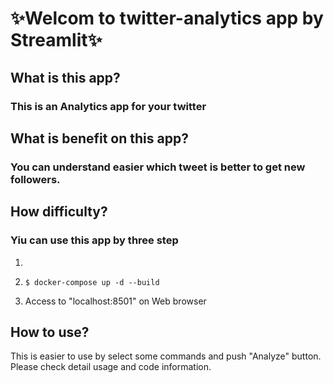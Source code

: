 # :sparkles:Welcom to twitter-analytics app by Streamlit:sparkles:

## What is this app?
### This is an Analytics app for your twitter


## What is benefit on this app?
### You can understand easier which tweet is better to get new followers.


## How difficulty?
### Yiu can use this app by three step
1. ``` $ git clone <github url> '''

2. ``` $ docker-compose up -d --build ```

3. Access to "localhost:8501" on Web browser


## How to use?
This is easier to use by select some commands and push "Analyze" button.
Please check detail usage and code information.
